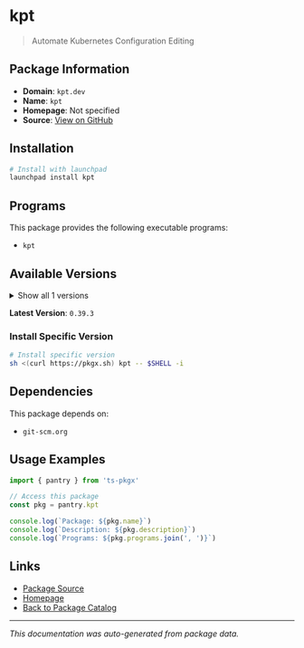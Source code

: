 # kpt

> Automate Kubernetes Configuration Editing

## Package Information

- **Domain**: `kpt.dev`
- **Name**: `kpt`
- **Homepage**: Not specified
- **Source**: [View on GitHub](https://github.com/pkgxdev/pantry/tree/main/projects/kpt.dev/package.yml)

## Installation

```bash
# Install with launchpad
launchpad install kpt
```

## Programs

This package provides the following executable programs:

- `kpt`

## Available Versions

<details>
<summary>Show all 1 versions</summary>

- `0.39.3`

</details>

**Latest Version**: `0.39.3`

### Install Specific Version

```bash
# Install specific version
sh <(curl https://pkgx.sh) kpt -- $SHELL -i
```

## Dependencies

This package depends on:

- `git-scm.org`

## Usage Examples

```typescript
import { pantry } from 'ts-pkgx'

// Access this package
const pkg = pantry.kpt

console.log(`Package: ${pkg.name}`)
console.log(`Description: ${pkg.description}`)
console.log(`Programs: ${pkg.programs.join(', ')}`)
```

## Links

- [Package Source](https://github.com/pkgxdev/pantry/tree/main/projects/kpt.dev/package.yml)
- [Homepage](#)
- [Back to Package Catalog](../../package-catalog.md)

---

*This documentation was auto-generated from package data.*
